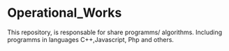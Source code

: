 # Operational_Works
This repository, is responsable for share programms/ algorithms. Including programms in languages C++,Javascript, Php and others.
